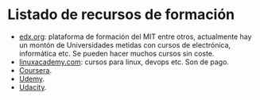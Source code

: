 # Listado de recursos de formación

* [edx.org](https://www.edx.org/): plataforma de formación del MIT entre otros, actualmente hay un montón de Universidades metidas con cursos de electrónica, informática etc. Se pueden hacer muchos cursos sin coste.
* [linuxacademy.com](https://linuxacademy.com/): cursos para linux, devops etc. Son de pago.
* [Coursera](https://www.coursera.org/).
* [Udemy](https://www.udemy.com/).
* [Udacity](https://eu.udacity.com/).
